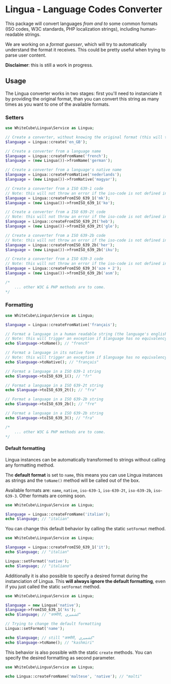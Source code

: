 # Lingua - Language Codes Converter

This package will convert languages _from and to_ some common formats (ISO codes, W3C standards, PHP localization strings), including human-readable strings.

We are working on a _format guesser_, which will try to automatically understand the format it receives. This could be pretty useful when trying to parse user content.

**Disclaimer**: this is still a work in progress.

## Usage

The Lingua converter works in two stages: first you'll need to instanciate it by providing the original format, than you can convert this string as many times as you want to one of the available formats.

### Setters

```php
use WhiteCube\Lingua\Service as Lingua;

// Create a converter, without knowing the original format (this will try to guess it for you)
$language = Lingua::create('en_GB');

// Create a converter from a language name
$language = Lingua::createFromName('french');
$language = (new Lingua())->fromName('german');

// Create a converter from a language's native name
$language = Lingua::createFromNative('nederlands');
$language = (new Lingua())->fromNative('magyar');

// Create a converter from a ISO 639-1 code
// Note: this will not throw an error if the iso-code is not defined in the language repository
$language = Lingua::createFromISO_639_1('mk');
$language = (new Lingua())->fromISO_639_1('ko');

// Create a converter from a ISO 639-2t code
// Note: this will not throw an error if the iso-code is not defined in the language repository
$language = Lingua::createFromISO_639_2t('heb');
$language = (new Lingua())->fromISO_639_2t('gle');

// Create a converter from a ISO 639-2b code
// Note: this will not throw an error if the iso-code is not defined in the language repository
$language = Lingua::createFromISO_639_2b('her');
$language = (new Lingua())->fromISO_639_2b('iku');

// Create a converter from a ISO 639-3 code
// Note: this will not throw an error if the iso-code is not defined in the language repository
$language = Lingua::createFromISO_639_3('aze + 2');
$language = (new Lingua())->fromISO_639_2b('asm');

/*
    ... other W3C & PHP methods are to come.
*/
```

### Formatting

```php
use WhiteCube\Lingua\Service as Lingua;

$language = Lingua::createFromNative('français');

// Format a language in a human readable string (the language's english name)
// Note: this will trigger an exception if $language has no equivalency in the languages repository
echo $language->toName(); // "french"

// Format a language in its native form
// Note: this will trigger an exception if $language has no equivalency in the languages repository
echo $language->toNative(); // "français"

// Format a language in a ISO 639-1 string
echo $language->toISO_639_1(); // "fr"

// Format a language in a ISO 639-2t string
echo $language->toISO_639_2t(); // "fra"

// Format a language in a ISO 639-2b string
echo $language->toISO_639_2b(); // "fre"

// Format a language in a ISO 639-2b string
echo $language->toISO_639_3(); // "fra"

/*
    ... other W3C & PHP methods are to come.
*/
```

#### Default formatting

Lingua instances can be automatically transformed to strings without calling any formatting method. 

The **default format** is set to `name`, this means you can use Lingua instances as strings and the `toName()` method will be called out of the box.

Available formats are: `name`, `native`, `iso-639-1`, `iso-639-2t`, `iso-639-2b`, `iso-639-3`. Other formats are coming soon.

```php
use WhiteCube\Lingua\Service as Lingua;

$language = Lingua::createFromName('italian');
echo $language; // "italian"
```

You can change this default behavior by calling the static `setFormat` method. 

```php
use WhiteCube\Lingua\Service as Lingua;

$language = Lingua::createFromISO_639_1('it');
echo $language; // "italian"

Lingua::setFormat('native');
echo $language; // "italiano"
```

Additionally it is also possible to specify a desired format during the instanciation of Lingua. This **will always ignore the default formatting**, even if you just called the static `setFormat` method.

```php
use WhiteCube\Lingua\Service as Lingua;

$language = new Lingua('native');
$language->fromISO_639_1('ks');
echo $language; // "कश्मीरी, كشميري‎"

// Trying to change the default formatting
Lingua::setFormat('name');

echo $language; // still "कश्मीरी, كشميري‎"
echo $language->toName(); // "kashmiri"
```

This behavior is also possible with the static `create` methods. You can specify the desired formatting as second parameter.

```php
use WhiteCube\Lingua\Service as Lingua;

echo Lingua::createFromName('maltese', 'native'); // "malti"
```
